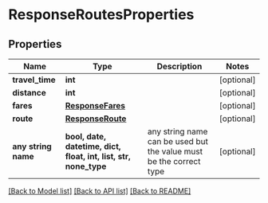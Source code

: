 # ResponseRoutesProperties


## Properties
Name | Type | Description | Notes
------------ | ------------- | ------------- | -------------
**travel_time** | **int** |  | [optional] 
**distance** | **int** |  | [optional] 
**fares** | [**ResponseFares**](ResponseFares.md) |  | [optional] 
**route** | [**ResponseRoute**](ResponseRoute.md) |  | [optional] 
**any string name** | **bool, date, datetime, dict, float, int, list, str, none_type** | any string name can be used but the value must be the correct type | [optional]

[[Back to Model list]](../README.md#documentation-for-models) [[Back to API list]](../README.md#documentation-for-api-endpoints) [[Back to README]](../README.md)


